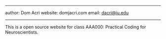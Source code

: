 ****
author: Dom Acri
website: domjacri.com
email: dacri@iu.edu
****

This is a open source website for class AAA000: Practical Coding for Neuroscientists.
